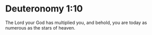 # Deuteronomy 1:10

The Lord your God has multiplied you, and behold, you are today as numerous as the stars of heaven.
